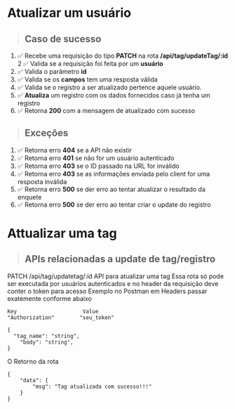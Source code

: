 # Atualizar um usuário

> ## Caso de sucesso

1. ✅ Recebe uma requisição do tipo **PATCH** na rota **/api/tag/updateTag/:id**
2  ✅ Valida se a requisição foi feita por um **usuário**
3. ✅ Valida o parâmetro **id**
4. ✅ Valida se os **campos** tem uma resposta válida
6. ✅ Valida se o registro a ser atualizado pertence aquele usuário.
7. ✅ **Atualiza** um registro com os dados fornecidos caso já tenha um registro
8. ✅ Retorna **200** com a mensagem de atualizado com sucesso

> ## Exceções

1. ✅ Retorna erro **404** se a API não existir
2. ✅ Retorna erro **401** se não for um usuário autenticado
3. ✅ Retorna erro **403** se o ID passado na URL for inválido
4. ✅ Retorna erro **403** se as informações enviada pelo client for uma resposta inválida
5. ✅ Retorna erro **500** se der erro ao tentar atualizar o resultado da enquete
6. ✅ Retorna erro **500** se der erro ao tentar criar o update do registro

# Attualizar uma tag
> ## APIs relacionadas a update de tag/registro

PATCH /api/tag/updatetag/:id API para atualizar uma tag
Essa rota só pode ser executada por usuários autenticados e no header da requisição deve conter o token para acesso
Exemplo no Postman em Headers passar exatemente conforme abaixo

```
Key                     Value
"Authorization"        "seu_token"
```

```
{
  "tag_name": "string",
	"body": "string",
}

```
O Retorno da rota

```
{
    "data": {
        "msg": "Tag atualizada com sucesso!!!"
    }
}
```
